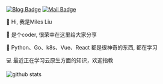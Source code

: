 [![Blog Badge](https://img.shields.io/badge/blog-150k%20pageview-brightgreen)](https://blog.csdn.net/weixin_51098806) 
[![Mail Badge](https://img.shields.io/badge/-tengxu.owen@gmail.com-c14438?style=flat-square&logo=Gmail&logoColor=white&link=mailto:tengxu.owen@gmail.com)](mailto:tengxu.owen@gmail.com)

👋 Hi, 我是Miles Liu

🔫 是个coder, 很荣幸在这里给大家分享

🎉 Python、Go、k8s、Vue、React 都是很神奇的东西, 都在学习

💻 最近正在学习云原生方面的知识，欢迎指教

![github stats](https://github-readme-stats.vercel.app/api?username=wxlo0&show_icons=true)
